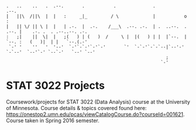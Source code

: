 ```                                                                                                                                                                                          
.   ..    ..   .  .--.       .           .              .                    .--.                      
|   ||\  /||\  |  |   :     _|_         / \             |           o       :                          
|   || \/ || \ |  |   | .-.  |  .-.    /___\  .--. .-.  | .  ..--.  .  .--. |    .-. .  . .--..--. .-. 
:   ;|    ||  \|  |   ;(   ) | (   )  /     \ |  |(   ) | |  |`--.  |  `--. :   (   )|  | |   `--.(.-' 
 `-' '    ''   '  '--'  `-'`-`-'`-'`-'       `'  `-`-'`-`-`--|`--'-' `-`--'  `--'`-' `--`-'   `--' `--'
                                                             ;                                          
                                                           `-'                                                               
```  

# STAT 3022 Projects

Coursework/projects for STAT 3022 (Data Analysis) course at the University of Minnesota. Course details & topics covered found here: https://onestop2.umn.edu/pcas/viewCatalogCourse.do?courseId=001621. Course taken in Spring 2016 semester.

